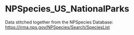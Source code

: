 # NPSpecies_US_NationalParks
Data stitched together from the NPSpecies Database: https://irma.nps.gov/NPSpecies/Search/SpeciesList
